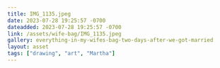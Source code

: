 ```yaml
---
title: IMG_1135.jpeg
date: 2023-07-28 19:25:57 -0700
dateadded: 2023-07-28 19:25:57 -0700
link: /assets/wife-bag/IMG_1135.jpeg
gallery: everything-in-my-wifes-bag-two-days-after-we-got-married
layout: asset
tags: ["drawing", "art", "Martha"]
--- 
```

